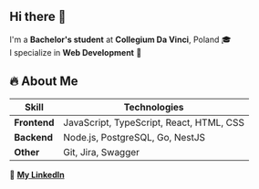 ## Hi there 👋

I'm a **Bachelor's student** at **Collegium Da Vinci**, Poland 🎓  
I specialize in **Web Development** 🚀  

## 🔥 About Me  

| Skill        | Technologies |
|-------------|-------------|
| **Frontend**  | JavaScript, TypeScript, React, HTML, CSS |
| **Backend**   | Node.js, PostgreSQL, Go, NestJS |
| **Other**     | Git, Jira, Swagger |

🔗 **[My LinkedIn](https://www.linkedin.com/in/heorhi-parfenchyk-ba94982a3/?locale=en_US)**

